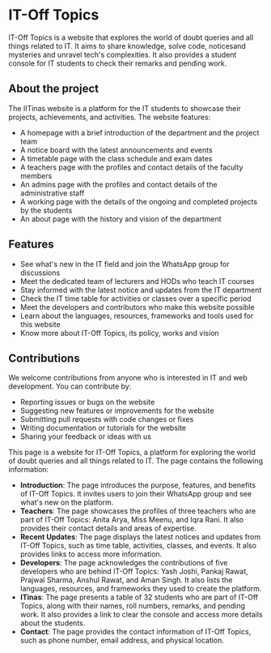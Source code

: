 # IT-Off Topics

IT-Off Topics is a website that explores the world of doubt queries and all things related to IT. It aims to share knowledge, solve code, noticesand mysteries and unravel tech's complexities. It also provides a student console for IT students to check their remarks and pending work.
## About the project


The IITinas website is a platform for the IT students to showcase their projects, achievements, and activities. The website features:

- A homepage with a brief introduction of the department and the project team
- A notice board with the latest announcements and events
- A timetable page with the class schedule and exam dates
- A teachers page with the profiles and contact details of the faculty members
- An admins page with the profiles and contact details of the administrative staff
- A working page with the details of the ongoing and completed projects by the students
- An about page with the history and vision of the department

## Features

- See what's new in the IT field and join the WhatsApp group for discussions
- Meet the dedicated team of lecturers and HODs who teach IT courses
- Stay informed with the latest notice and updates from the IT department
- Check the IT time table for activities or classes over a specific period
- Meet the developers and contributors who make this website possible
- Learn about the languages, resources, frameworks and tools used for this website
- Know more about IT-Off Topics, its policy, works and vision

## Contributions

We welcome contributions from anyone who is interested in IT and web development. You can contribute by:

- Reporting issues or bugs on the website
- Suggesting new features or improvements for the website
- Submitting pull requests with code changes or fixes
- Writing documentation or tutorials for the website
- Sharing your feedback or ideas with us

This page is a website for IT-Off Topics, a platform for exploring the world of doubt queries and all things related to IT. The page contains the following information:

- **Introduction**: The page introduces the purpose, features, and benefits of IT-Off Topics. It invites users to join their WhatsApp group and see what's new on the platform.
- **Teachers**: The page showcases the profiles of three teachers who are part of IT-Off Topics: Anita Arya, Miss Meenu, and Iqra Rani. It also provides their contact details and areas of expertise.
- **Recent Updates**: The page displays the latest notices and updates from IT-Off Topics, such as time table, activities, classes, and events. It also provides links to access more information.
- **Developers**: The page acknowledges the contributions of five developers who are behind IT-Off Topics: Yash Joshi, Pankaj Rawat, Prajwal Sharma, Anshul Rawat, and Aman Singh. It also lists the languages, resources, and frameworks they used to create the platform.
- **ITinas**: The page presents a table of 32 students who are part of IT-Off Topics, along with their names, roll numbers, remarks, and pending work. It also provides a link to clear the console and access more details about the students.
- **Contact**: The page provides the contact information of IT-Off Topics, such as phone number, email address, and physical location. 
